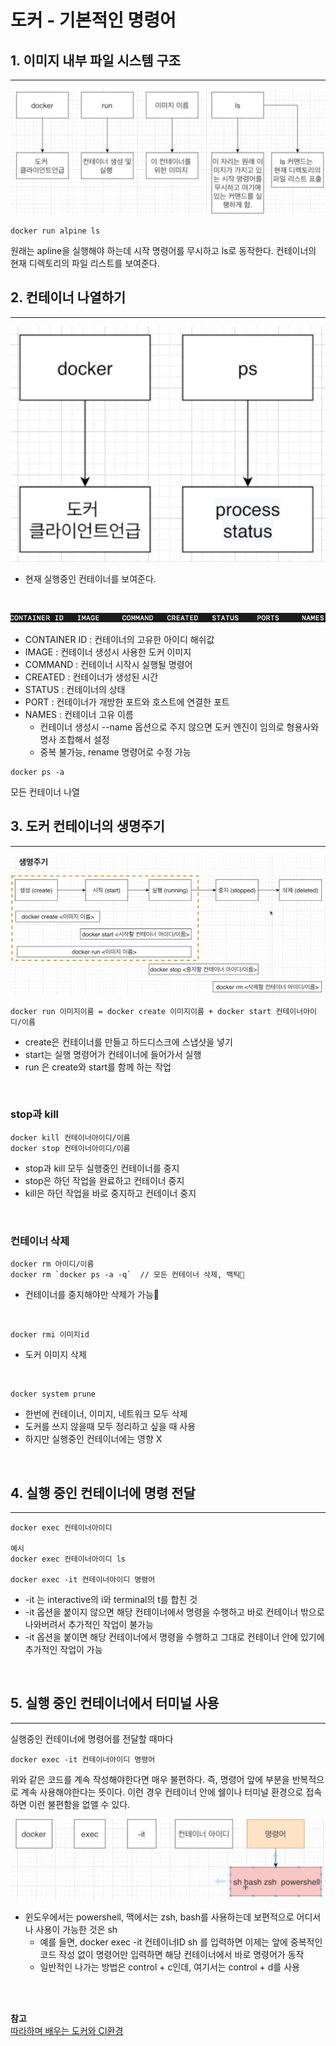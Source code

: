 # 도커 - 기본적인 명령어 

## 1. 이미지 내부 파일 시스템 구조
---
![그림1](https://github.com/backtony/blog-code/blob/master/docker/img/2/2-1.PNG?raw=true)

```
docker run alpine ls
```
원래는 apline을 실행해야 하는데 시작 명령어를 무시하고 ls로 동작한다. 컨테이너의 현재 디렉토리의 파일 리스트를 보여준다.
<br>

## 2. 컨테이너 나열하기
---
![그림2](https://github.com/backtony/blog-code/blob/master/docker/img/2/2-2.PNG?raw=true)

+ 현재 실행중인 컨테이너를 보여준다.

<br>

![그림3](https://github.com/backtony/blog-code/blob/master/docker/img/2/2-3.PNG?raw=true)

+ CONTAINER ID : 컨테이너의 고유한 아이디 해쉬값
+ IMAGE : 컨테이너 생성시 사용한 도커 이미지
+ COMMAND : 컨테이너 시작시 실행될 명령어
+ CREATED : 컨테이너가 생성된 시간
+ STATUS : 컨테이너의 상태
+ PORT : 컨테이너가 개방한 포트와 호스트에 연결한 포트
+ NAMES : 컨테이너 고유 이름
    - 컨테이너 생성시 --name 옵션으로 주지 않으면 도커 엔진이 임의로 형용사와 명사 조합해서 설정
    - 중복 불가능, rename 명령어로 수정 가능


```
docker ps -a 
```
모든 컨테이너 나열
<br>

## 3. 도커 컨테이너의 생명주기
---
![그림4](https://github.com/backtony/blog-code/blob/master/docker/img/2/2-4.PNG?raw=true)

```
docker run 이미지이름 = docker create 이미지이름 + docker start 컨테이너아이디/이름
```
+ create은 컨테이너를 만들고 하드디스크에 스냅샷을 넣기
+ start는 실행 명령어가 컨테이너에 들어가서 실행
+ run 은 create와 start를 함께 하는 작업

<br>

### stop과 kill
```
docker kill 컨테이너아이디/이름
docker stop 컨테이너아이디/이름
```
+ stop과 kill 모두 실행중인 컨테이너를 중지
+ stop은 하던 작업을 완료하고 컨테이너 중지
+ kill은 하던 작업을 바로 중지하고 컨테이너 중지

<Br>

### 컨테이너 삭제
```
docker rm 아이디/이름
docker rm `docker ps -a -q`  // 모든 컨테이너 삭제, 백틱
```
+ 컨테이너를 중지해야만 삭제가 가능

<br>

```
docker rmi 이미지id
```
+ 도커 이미지 삭제

<br>

```
docker system prune
```
+ 한번에 컨테이너, 이미지, 네트워크 모두 삭제
+ 도커를 쓰지 않을때 모두 정리하고 싶을 때 사용
+ 하지만 실행중인 컨테이너에는 영향 X

<br>

## 4. 실행 중인 컨테이너에 명령 전달
---
```
docker exec 컨테이너아이디

예시
docker exec 컨테이너아이디 ls

docker exec -it 컨테이너아이디 명령어
```
+ -it 는 interactive의 i와 terminal의 t를 합친 것
+ -it 옵션을 붙이지 않으면 해당 컨테이너에서 명령을 수행하고 바로 컨테이너 밖으로 나와버려서 추가적인 작업이 불가능
+ -it 옵션을 붙이면 해당 컨테이너에서 명령을 수행하고 그대로 컨테이너 안에 있기에 추가적인 작업이 가능
<br>

## 5. 실행 중인 컨테이너에서 터미널 사용
---
실행중인 컨테이너에 명령어를 전달할 때마다 
```
docker exec -it 컨테이너아이디 명령어 
```
위와 같은 코드를 계속 작성해야한다면 매우 불편하다. 즉, 명령어 앞에 부분을 반복적으로 계속 사용해야한다는 뜻이다. 이런 경우 컨테이너 안에 쉘이나 터미널 환경으로 접속하면 이런 불편함을 없앨 수 있다.
<br>

![그림5](https://github.com/backtony/blog-code/blob/master/docker/img/2/2-5.PNG?raw=true)

+ 윈도우에서는 powershell, 맥에서는 zsh, bash를 사용하는데 보편적으로 어디서나 사용이 가능한 것은 sh
    - 예를 들면, docker exec -it 컨테이너ID sh 를 입력하면 이제는 앞에 중복적인 코드 작성 없이 명령어만 입력하면 해당 컨테이너에서 바로 명령어가 동작
    - 일반적인 나가는 방법은 control + c인데, 여기서는 control + d를 사용








<Br><Br>

__참고__  
<a href="https://www.inflearn.com/course/%EB%94%B0%EB%9D%BC%ED%95%98%EB%A9%B0-%EB%B0%B0%EC%9A%B0%EB%8A%94-%EB%8F%84%EC%BB%A4-ci#" target="_blank"> 따라하며 배우는 도커와 CI환경</a>  

